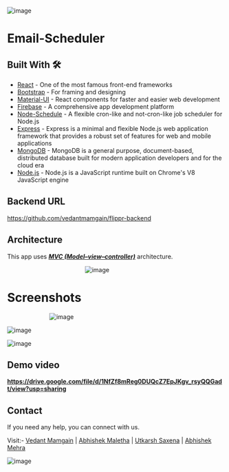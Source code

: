 ![image](https://drive.google.com/uc?export=view&id=1sD7oOU86MDh0-iNMTlwxuJ6XllMu6meL)
# Email-Scheduler

## Built With 🛠

- [React](https://reactjs.org/) - One of the most famous front-end frameworks 
- [Bootstrap](https://getbootstrap.com/) - For framing and designing
- [Material-UI](https://material-ui.com/) - React components for faster and easier web development
- [Firebase](https://firebase.google.com/) - A comprehensive app development platform
- [Node-Schedule](https://www.npmjs.com/package/node-schedule) - A flexible cron-like and not-cron-like job scheduler for Node.js
- [Express](https://expressjs.com/) - Express is a minimal and flexible Node.js web application framework that provides a robust set of features for web and mobile applications
- [MongoDB](https://www.mongodb.com/) - MongoDB is a general purpose, document-based, distributed database built for modern application developers and for the cloud era
- [Node.js](https://nodejs.org/en/) - Node.js is a JavaScript runtime built on Chrome's V8 JavaScript engine

## Backend URL 
https://github.com/vedantmamgain/flippr-backend

## Architecture

This app uses [**_MVC (Model–view–controller)_**](https://en.wikipedia.org/wiki/Model%E2%80%93view%E2%80%93controller) architecture.

&nbsp;&nbsp;&nbsp;&nbsp;&nbsp;&nbsp;&nbsp;&nbsp;&nbsp;&nbsp;&nbsp;&nbsp;&nbsp;&nbsp;&nbsp;&nbsp;&nbsp;&nbsp;&nbsp;&nbsp;&nbsp;&nbsp;&nbsp;&nbsp;&nbsp;&nbsp;&nbsp;&nbsp;&nbsp;&nbsp;&nbsp;&nbsp;&nbsp;&nbsp;&nbsp;&nbsp;&nbsp;&nbsp;&nbsp;&nbsp;&nbsp;&nbsp;&nbsp;&nbsp;&nbsp;&nbsp;![image](https://drive.google.com/uc?export=view&id=14MuR8YvzSO71ZQehGhYyGt-sTmVxLhZz)
# Screenshots

&nbsp;&nbsp;&nbsp;&nbsp;&nbsp;&nbsp;&nbsp;&nbsp;&nbsp;&nbsp;&nbsp;&nbsp;&nbsp;&nbsp;&nbsp;&nbsp;&nbsp;&nbsp;&nbsp;&nbsp;&nbsp;&nbsp;&nbsp;&nbsp;&nbsp;![image](https://drive.google.com/uc?export=view&id=1k8U1w2GhPpzJN7JOTFvTE14I5d14QZ8P)

![image](https://drive.google.com/uc?export=view&id=1iRMxOcCTNH3NvRCyY_HiLAbWoIQ8eKAB)


![image](https://drive.google.com/uc?export=view&id=1lpDa0aaLLOCz_Kv40sL4-ENx9_dRqIoY)
## Demo video

**https://drive.google.com/file/d/1NfZf8mReg0DUQcZ7EpJKgv_rsyQQGadt/view?usp=sharing**

## Contact

If you need any help, you can connect with us.

Visit:- 
[Vedant Mamgain](https://www.linkedin.com/in/vedant-mamgain/) |
[Abhishek Maletha](https://www.linkedin.com/in/abhishekmaletha/) |
[Utkarsh Saxena](https://www.linkedin.com/in/utkarsh-s-25a33493/) |
[Abhishek Mehra](https://www.linkedin.com/in/triaro/)

![image](https://drive.google.com/uc?export=view&id=1QxoHLEucGVLA1kUX2xKyGDbf5BZQ1vpP)
